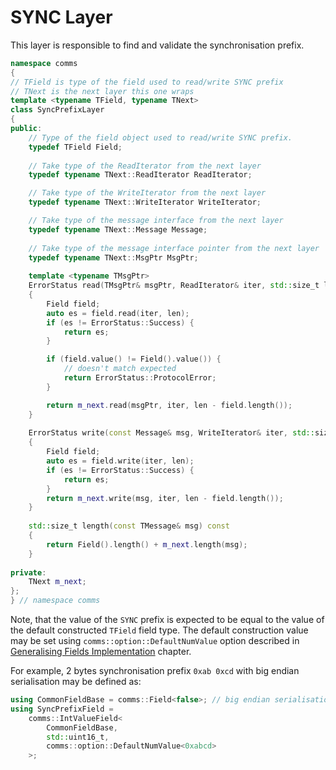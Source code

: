 # SYNC Layer

This layer is responsible to find and validate the synchronisation prefix.

```cpp
namespace comms
{
// TField is type of the field used to read/write SYNC prefix
// TNext is the next layer this one wraps
template <typename TField, typename TNext>
class SyncPrefixLayer
{
public:
    // Type of the field object used to read/write SYNC prefix.
    typedef TField Field;
    
    // Take type of the ReadIterator from the next layer
    typedef typename TNext::ReadIterator ReadIterator;

    // Take type of the WriteIterator from the next layer
    typedef typename TNext::WriteIterator WriteIterator;

    // Take type of the message interface from the next layer
    typedef typename TNext::Message Message;
    
    // Take type of the message interface pointer from the next layer
    typedef typename TNext::MsgPtr MsgPtr; 
    
    template <typename TMsgPtr>
    ErrorStatus read(TMsgPtr& msgPtr, ReadIterator& iter, std::size_t len)
    {
        Field field;
        auto es = field.read(iter, len);
        if (es != ErrorStatus::Success) {
            return es;
        }

        if (field.value() != Field().value()) {
            // doesn't match expected
            return ErrorStatus::ProtocolError;
        }

        return m_next.read(msgPtr, iter, len - field.length());
    } 
    
    ErrorStatus write(const Message& msg, WriteIterator& iter, std::size_t len) const
    {
        Field field;
        auto es = field.write(iter, len);
        if (es != ErrorStatus::Success) {
            return es;
        }
        return m_next.write(msg, iter, len - field.length());
    }   
    
    std::size_t length(const TMessage& msg) const
    {
        return Field().length() + m_next.length(msg);
    }
    
private:
    TNext m_next;
};
} // namespace comms
```

Note, that the value of the `SYNC` prefix is expected to be equal to the value
of the default constructed `TField` field type. The default construction value
may be set using `comms::option::DefaultNumValue` option described in
[Generalising Fields Implementation](../library/fields.md) chapter.

For example, 2 bytes synchronisation prefix `0xab 0xcd` with big endian
serialisation may be defined as:
```cpp
using CommonFieldBase = comms::Field<false>; // big endian serialisation base
using SyncPrefixField = 
    comms::IntValueField<
        CommonFieldBase,
        std::uint16_t,
        comms::option::DefaultNumValue<0xabcd>
    >;
```

